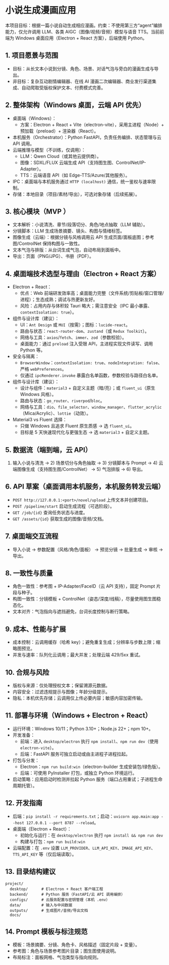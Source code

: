 # 小说生成漫画应用

本项目目标：根据一篇小说自动生成相应漫画。约束：不使用第三方“agent”编排能力，仅允许调用 LLM、各类 AIGC（图像/视频/音频）模型与语音 TTS。当前前端为 Windows 桌面应用（Electron + React 方案），后端使用 Python。


## 1. 项目愿景与范围
- 目标：从长文本小说到分镜、角色、场景、对话气泡与旁白的漫画生成与导出。
- 非目标：复杂互动剧情编辑器、在线 AI 漫画二次编辑器、商业发行渠道集成、自动爬取受版权保护文本、付费模式完善。

## 2. 整体架构（Windows 桌面，云端 API 优先）
- 桌面端（Windows）：
  - 方案：Electron + React + Vite（electron-vite），采用主进程（Node）+ 预加载（preload）+ 渲染器（React）。
- 本机服务（Orchestrator）：Python FastAPI，负责任务编排、状态管理与云 API 调用。
- 云端推理与模型（不训练，仅调用）：
  - LLM：Qwen Cloud（或其他云提供商）。
  - 图像：SDXL/FLUX 云端生成 API（支持图生图、ControlNet/IP-Adapter）。
  - TTS：云端语音 API（如 Edge-TTS/Azure/其他服务）。
- IPC：桌面端与本机服务通过 `HTTP (localhost)` 通信，统一鉴权与速率限制。
- 存储：本地目录（项目/素材/导出），可选对象存储（后续拓展）。

## 3. 核心模块（MVP ）
- 文本解析：小说清洗、章节/段落切分、角色/地点抽取（LLM 辅助）。
- 分镜脚本：LLM 生成场景摘要、镜头、构图与情绪标签。
- 图像生成（云端）：根据分镜与风格调用云 API 生成页面/面板底图；参考图/ControlNet 保持构图与一致性。
- 文本气泡与排版：从台词生成气泡，自动布局到面板中。
- 导出：页面（PNG/JPG）、书册（PDF）。

## 4. 桌面端技术选型与理由（Electron + React 方案）
- Electron + React：
  - 优点：Web 前端研发效率高；桌面能力完整（文件系统/剪贴板/窗口管理/进程）；生态成熟；调试与热更新友好。
  - 风险：占用内存与体积较 Tauri 略大；需注意安全（IPC 最小暴露、`contextIsolation: true`）。
- 组件与设计库（建议）：
  - UI：`Ant Design` 或 `MUI`（按需）；图标：`lucide-react`。
  - 路由与状态：`react-router-dom`、`zustand`（或 `Redux Toolkit`）。
  - 网络与工具：`axios`/`fetch`、`immer`、`zod`（参数校验）。
  - 桌面能力：通过 `preload` 注入受限 API，主进程实现文件读写、调用 Python 等。
- 安全与隔离：
  - `BrowserWindow`：`contextIsolation: true`、`nodeIntegration: false`、严格 `webPreferences`。
  - 仅通过 `ipcRenderer.invoke` 暴露白名单函数，参数校验与路径白名单。
- 组件与设计库（建议）：
  - 设计与组件：`material3` + 自定义主题（暗/亮）；或 `fluent_ui`（原生 Windows 风格）。
  - 路由与状态：`go_router`、`riverpod`/`bloc`。
  - 网络与工具：`dio`、`file_selector`、`window_manager`、`flutter_acrylic`（Mica/Acrylic）、`lottie`（动效）。
- Material3 vs Fluent 选择：
  - 只做 Windows 且追求 Fluent 原生质感 → 选 `fluent_ui`。
  - 目标是 5 天快速现代化与更强生态 → 选 `material3` + 自定义主题。

## 5. 数据流（端到端，云 API）
1) 输入小说与清洗 → 2) 场景切分与角色抽取 → 3) 分镜脚本与 Prompt → 4) 云端图像生成（支持图生图/ControlNet） → 5) 气泡排版 → 6) 导出。

## 6. API 草案（桌面调用本机服务，本机服务转发云端）
- `POST http://127.0.0.1:<port>/novel/upload` 上传文本并创建项目。
- `POST /pipeline/start` 启动生成流程（可选阶段）。
- `GET /job/{id}` 查询任务状态与进度。
- `GET /assets/{id}` 获取生成的图像/音频/文档。

## 7. 桌面端交互流程
- 导入小说 → 参数配置（风格/角色/面板） → 预览分镜 → 批量生成 → 审核 → 导出。

## 8. 一致性与质量
- 角色一致性：参考图 + IP-Adapter/FaceID（云 API 支持），固定 Prompt 片段与种子。
- 构图一致性：分镜模板 + ControlNet（姿态/深度/线稿），尽量使用图生图稳态化。
- 文本对齐：气泡指向与遮挡避免，台词长度控制与断行策略。

## 9. 成本、性能与扩展
- 成本控制：云调用缓存（哈希 key）；避免重复生成；分辨率与步数上限；缩略图预览。
- 并发与速率：队列化云调用；最大并发；处理云端 429/5xx 重试。

## 10. 合规与风险
- 版权与来源：仅处理授权文本；保留溯源元数据。
- 内容安全：过滤违规提示与图像；年龄分级提示。
- 隐私：本机优先存储；云调用仅上传必要内容；敏感内容加密传输。

## 11. 部署与环境（Windows + Electron + React）
- 运行环境：Windows 10/11；Python 3.10+；Node.js 22+；npm 10+。
- 开发准备：
  - 前端：进入 `desktop/electron` 执行 `npm install`、`npm run dev`（使用 `electron-vite`）。
  - 后端：FastAPI 服务可独立启动或由主进程子进程拉起。
- 打包与分发：
  - Electron：`npm run build:win`（electron-builder 生成安装包/绿色版）。
  - 后端：可使用 PyInstaller 打包，或独立 Python 环境运行。
- 启动策略：应用启动时检测并拉起 Python 服务（端口占用重试；子进程生命周期托管）。

## 12. 开发指南
- 后端：`pip install -r requirements.txt`；启动：`uvicorn app.main:app --host 127.0.0.1 --port 8787 --reload`。
- 桌面端（Electron + React）：
  - 初始化与运行：在 `desktop/electron` 执行 `npm install && npm run dev`
  - 构建与打包：`npm run build:win`
- 云端配置：在 `.env` 设置 `LLM_PROVIDER`、`LLM_API_KEY`、`IMAGE_API_KEY`、`TTS_API_KEY` 等（仅后端读取）。

## 13. 目录结构建议
```
project/
  desktop/      # Electron + React 客户端工程
  backend/      # Python 服务（FastAPI/云 API 调用编排）
  configs/      # 云服务配置与密钥管理（本机 .env）
  data/         # 输入与中间数据
  outputs/      # 生成图片/音频/导出文档
  docs/
```

## 14. Prompt 模板与标注规范
- 模板：场景摘要、分镜、角色卡、风格描述（固定片段 + 变量）。
- 参考图：角色与场景参考图片目录；图生图使用说明。
- 布局标注：面板网格、气泡类型与指向规则。


